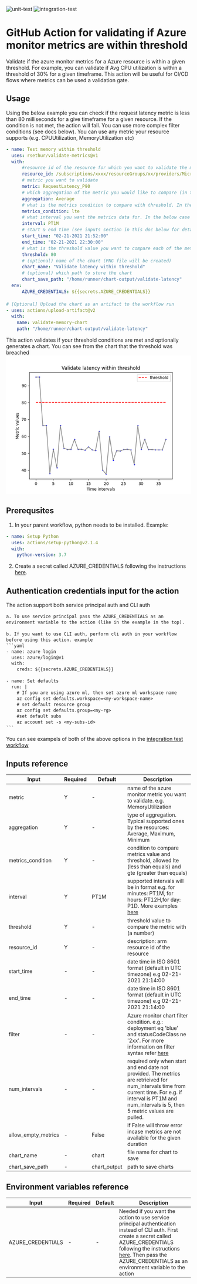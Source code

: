 ![unit-test](https://github.com/rsethur/validate-metrics/workflows/unit-test/badge.svg)
![integration-test](https://github.com/rsethur/validate-metrics/workflows/integration-test/badge.svg)

# GitHub Action for validating if Azure monitor metrics are within threshold

Validate if the azure monitor metrics for a Azure resource is within a given threshold. For example, you can validate if Avg CPU utilization is within a threshold of 30% for a given timeframe. This action will be useful for CI/CD flows where metrics can be used a validation gate.

## Usage

Using the below example you can check if the request latency metric is less than 80 milliseconds for a give timeframe for a given resource. If the condition is not met, the action will fail. You can use more complex filter conditions (see docs below). You can use any metric your resource supports (e.g. CPUUtilization, MemoryUtilization etc)


```yaml
- name: Test memory within threshold
  uses: rsethur/validate-metrics@v1    
  with:
      #resource id of the resource for which you want to validate the metrics. Below is an e.g. of Azure ML MAnaged endpoints
      resource_id: /subscriptions/xxxx/resourceGroups/xx/providers/Microsoft.MachineLearningServices/workspaces/xx/onlineEndpoints/xx/deployments/blue
      # metric you want to validate
      metric: RequestLatency_P90
      # which aggregation of the metric you would like to compare (in this case Average)
      aggregation: Average
      # what is the metrics condition to compare with threshold. In the below case it is "lesser than equal to"
      metrics_condition: lte
      # what interval you want the metrics data for. In the below case it is 1 minute
      interval: PT1M
      # start & end time (see inputs section in this doc below for details on format)
      start_time: "02-21-2021 21:52:00"
      end_time: "02-21-2021 22:30:00"
      # what is the threshold value you want to compare each of the metric values against
      threshold: 80
      # (optional) name of the chart (PNG file will be created)
      chart_name: "Validate latency within threshold"
      # (optional) which path to store the chart
      chart_save_path: "/home/runner/chart-output/validate-latency" 
  env:
      AZURE_CREDENTIALS: ${{secrets.AZURE_CREDENTIALS}}

# [Optional] Upload the chart as an artifact to the workflow run
- uses: actions/upload-artifact@v2
  with:
    name: validate-memory-chart
    path: "/home/runner/chart-output/validate-latency" 
```

This action validates if your threshold conditions are met and optionally generates a chart. You can see from the chart that the threshold was breached
![chart](docs/sample-chart.png)

## Prerequsites
1. In your parent workflow, python needs to be installed. Example:
```yaml
- name: Setup Python
  uses: actions/setup-python@v2.1.4
  with:
    python-version: 3.7
```

2. Create a secret called AZURE_CREDENTIALS following the instructions [here](https://github.com/marketplace/actions/azure-login#configure-deployment-credentials).

## Authentication credentials input for the action
The action support both service principal auth and CLI auth

    a. To use service principal pass the AZURE_CREDENTIALS as an environment variable to the action (like in the example in the top).
    
    b. If you want to use CLI auth, perform cli auth in your workflow before using this action. example
    ```yaml
    - name: azure login
      uses: azure/login@v1
      with:
        creds: ${{secrets.AZURE_CREDENTIALS}}
        
    - name: Set defaults
      run: |
        # If you are using azure ml, then set azure ml workspace name
        az config set defaults.workspace=<my-workspace-name>
        # set default resource group
        az config set defaults.group=<my-rg>
        #set default subs
        az account set -s <my-subs-id>
    ```

You can see exampels of both of the above options in the [integration test workflow](.github/workflows/integration-test.yml)

## Inputs reference

| Input | Required | Default | Description |
| ----- | -------- | ------- | ----------- |
| metric | Y | - | name of the azure monitor metric you want to validate. e.g. MemoryUtilization |
| aggregation | Y | - | type of aggregation. Typical supported ones by the resources: Average, Maximum, Minimum |
| metrics_condition | Y | - | condition to compare metrics value and threshold, allowed lte (less than equals) and gte (greater than equals) |
| interval | Y | PT1M | supported intervals will be in format e.g. for minutes: PT1M, for hours: PT12H,for day: P1D. More examples [here](https://docs.microsoft.com/en-us/rest/api/monitor/metricdefinitions/list) |
| threshold | Y | - | threshold value to compare the metric with (a number) |
| resource_id | Y | - |    description: arm resource id of the resource |
| start_time | - | - | date time in ISO 8601 format (default in UTC timezone) e.g 02-21-2021 21:14:00 |
| end_time | - | - | date time in ISO 8601 format (default in UTC timezone) e.g 02-21-2021 21:14:00 |
| filter | - | - | Azure monitor chart filter condition. e.g.: deployment eq 'blue' and statusCodeClass ne '2xx'. For more information on filter syntax refer [here]( https://docs.microsoft.com/en-us/rest/api/monitor/metrics/list) |
| num_intervals | - | - | required only when start and end date not provided. The metrics are retrieived for num_intervals time from current time. For e.g. if interval is PT1M and num_intervals is 5, then 5 metric values are pulled. |
| allow_empty_metrics | - | False | if False will throw error incase metrics are not available for the given duration |
| chart_name | - | chart | file name for chart to save |
| chart_save_path  | - | chart_output  | path to save charts |

## Environment variables reference
| Input | Required | Default | Description |
| ----- | -------- | ------- | ----------- |
| AZURE_CREDENTIALS | - | - | Needed if you want the action to use service principal authentication instead of CLI auth. First create a secret called AZURE_CREDENTIALS following the instructions [here](https://github.com/marketplace/actions/azure-login#configure-deployment-credentials). Then pass the AZURE_CREDENTIALS as an environment variable to the action |